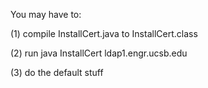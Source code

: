 
You may have to:

(1) compile InstallCert.java to InstallCert.class

(2) run java InstallCert ldap1.engr.ucsb.edu

(3) do the default stuff